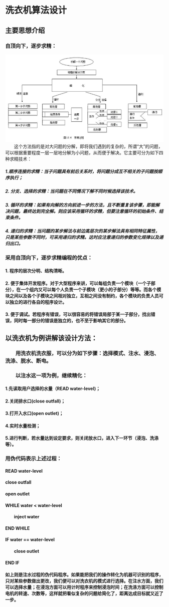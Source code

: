 # 洗衣机算法设计
## 主要思想介绍
### 自顶向下，逐步求精：
![](images/自顶向下逐步求精.jpg)
&emsp;&emsp;这个方法指的是对大问题的分解，即将我们遇到的复杂的，所谓“大”的问题，可以根据重要程度一层一层地分解为小问题，从而便于解决。它主要可分为如下四种求精技术：
##### 1.顺序连接的求精：当子问题具有前后关系时，将问题分成互不相关的子问题按顺序执行；
##### 2. 分支、选择的求精：当问题在不同情况下解不同时候选择该技术。
##### 3. 循环的求精：如果有向解的方向前进一步的方法，且不断重复该步骤，即能解决问题，最终达到完全解。则应该采用循环的求精，但要注意循环的初始条件、结束条件。
##### 4. 递归的求精：当问题的某步解法与前边高层次的某步解法具有相同特征属性，只是某些参数不同时，可采用递归的求精。这时应注意递归的参数变化规律以及递归出口。

### 采用自顶向下，逐步求精编程的优点：
#### 1. 程序的层次分明、结构清晰。
#### 2. 便于集体开发程序。对于大型程序来讲，可以每组负责一个模块（一个子部分），在一个组内又可以每个人负责一个子模块（更小的子部分）等等。而各个模块之间以及各个子模块之间相对独立，互相之间没有制约，各个模块的负责人员可以独立的进行各自的程序设计。
#### 3. 便于调试。若程序有错误，可以很容易的将错误局部于某一子部分，找出错误，同时每一部分的错误是独立的，也不至于影响其它的部分。


## 以洗衣机为例讲解该设计方法：
### &emsp;&emsp;用洗衣机洗衣服，可以分为如下步骤：选择模式、注水、浸泡、洗涤、脱水、断电。
### &emsp;&emsp;以注水这一项为例，继续精化：
#### 1.先读取用户选择的水量（READ water-level)；
#### 2.关闭排水口(close outfall)；
#### 3.打开入水口(open outlet)；
#### 4.实时水量检测；
#### 5.进行判断，若水量达到设定要求，则关闭放水口，进入下一环节（浸泡、洗涤等）。
### 用伪代码表示上述过程：
#### READ water-level
#### close outfall
#### open outlet
#### WHILE water < water-level
#### &emsp;&emsp;inject water
#### END WHILE
#### IF water == water-level
#### &emsp;&emsp;close outlet
#### END IF
#### 如上则是注水过程的伪代码程序。如果能把我们的操作转化为机器可识别的程序，只对某些参数做出更改，我们便可以对洗衣机的模式进行选择。在注水方面，我们可以选择水量；在浸泡方面可以用计时程序来控制浸泡时间；在洗涤方面可以控制电机的转速、次数等，这样就把看似复杂的问题给简化了，距离达成目标就又近了一步。